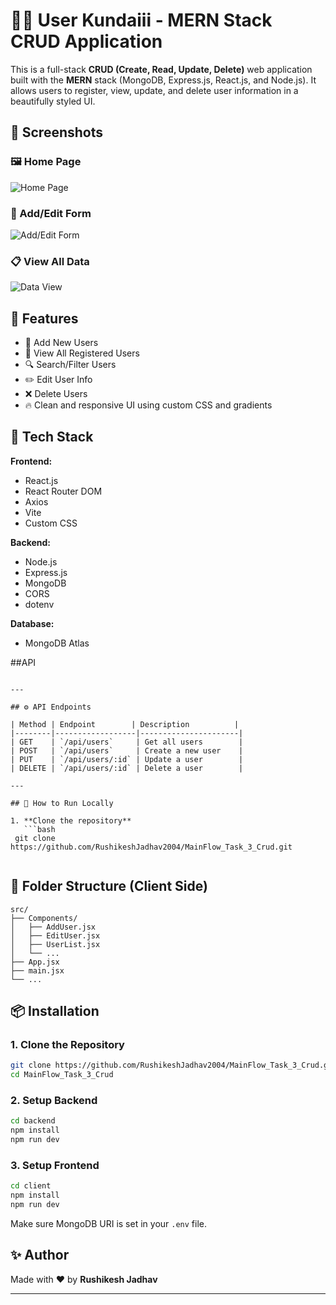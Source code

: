 # 🧑‍💻 User Kundaiii - MERN Stack CRUD Application

This is a full-stack **CRUD (Create, Read, Update, Delete)** web application built with the **MERN** stack (MongoDB, Express.js, React.js, and Node.js). It allows users to register, view, update, and delete user information in a beautifully styled UI.

## 📸 Screenshots

### 🖼️ Home Page
![Home Page](<img width="1365" height="655" alt="Screenshot 2025-08-07 031213" src="https://github.com/user-attachments/assets/1b402818-76ad-46d1-907e-013f4b85d297" />
)

### 📝 Add/Edit Form
![Add/Edit Form](<img width="1343" height="652" alt="Screenshot 2025-08-07 031226" src="https://github.com/user-attachments/assets/46578da4-52d9-4f5b-a602-b005e59f6c5d" />
)

### 📋 View All Data
![Data View](<img width="1339" height="653" alt="Screenshot 2025-08-07 031242" src="https://github.com/user-attachments/assets/71ee67e3-e432-4b25-93ae-06f001b842b9" />
)



## 🌟 Features

- 📝 Add New Users
- 👀 View All Registered Users
- 🔍 Search/Filter Users
- ✏️ Edit User Info
- ❌ Delete Users
- 🔥 Clean and responsive UI using custom CSS and gradients

## 🚀 Tech Stack

**Frontend:**
- React.js
- React Router DOM
- Axios
- Vite
- Custom CSS

**Backend:**
- Node.js
- Express.js
- MongoDB
- CORS
- dotenv

**Database:**
- MongoDB Atlas

##API

```

---

## ⚙️ API Endpoints

| Method | Endpoint        | Description          |
|--------|------------------|----------------------|
| GET    | `/api/users`     | Get all users        |
| POST   | `/api/users`     | Create a new user    |
| PUT    | `/api/users/:id` | Update a user        |
| DELETE | `/api/users/:id` | Delete a user        |

---

## 🧪 How to Run Locally

1. **Clone the repository**
   ```bash
 git clone https://github.com/RushikeshJadhav2004/MainFlow_Task_3_Crud.git


```

## 📂 Folder Structure (Client Side)

```
src/
├── Components/
│   ├── AddUser.jsx
│   ├── EditUser.jsx
│   ├── UserList.jsx
│   └── ...
├── App.jsx
├── main.jsx
└── ...
```

## 📦 Installation

### 1. Clone the Repository
```bash
git clone https://github.com/RushikeshJadhav2004/MainFlow_Task_3_Crud.git
cd MainFlow_Task_3_Crud
```

### 2. Setup Backend
```bash
cd backend
npm install
npm run dev
```

### 3. Setup Frontend
```bash
cd client
npm install
npm run dev
```

Make sure MongoDB URI is set in your `.env` file.

## ✨ Author
Made with ❤️ by **Rushikesh Jadhav**

---


